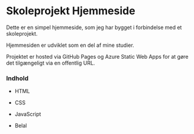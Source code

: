 # Skoleprojekt Hjemmeside

Dette er en simpel hjemmeside, som jeg har bygget i forbindelse med et skoleprojekt.

Hjemmesiden er udviklet som en del af mine studier.

Projektet er hosted via GitHub Pages og Azure Static Web Apps for at gøre det tilgængeligt via en offentlig URL.

### Indhold
- HTML
- CSS
- JavaScript
  

- Belal
